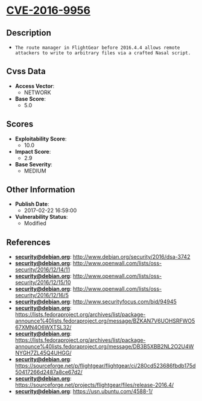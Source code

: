 
# [CVE-2016-9956](https://cve.mitre.org/cgi-bin/cvename.cgi?name=CVE-2016-9956)

## Description

- `The route manager in FlightGear before 2016.4.4 allows remote attackers to write to arbitrary files via a crafted Nasal script.`

## Cvss Data

- **Access Vector**:
  - NETWORK
- **Base Score**:
  - 5.0

## Scores

- **Exploitability Score**:
  - 10.0
- **Impact Score**:
  - 2.9
- **Base Severity**:
  - MEDIUM

## Other Information

- **Publish Date**:
  - 2017-02-22 16:59:00
- **Vulnerability Status**:
  - Modified

## References

- **security@debian.org**: http://www.debian.org/security/2016/dsa-3742
- **security@debian.org**: http://www.openwall.com/lists/oss-security/2016/12/14/11
- **security@debian.org**: http://www.openwall.com/lists/oss-security/2016/12/15/10
- **security@debian.org**: http://www.openwall.com/lists/oss-security/2016/12/16/5
- **security@debian.org**: http://www.securityfocus.com/bid/94945
- **security@debian.org**: https://lists.fedoraproject.org/archives/list/package-announce%40lists.fedoraproject.org/message/BZKAN7V6UOHSRFWO567XMN4O6WXTSL32/
- **security@debian.org**: https://lists.fedoraproject.org/archives/list/package-announce%40lists.fedoraproject.org/message/DB3B5XBB2NL2O2U4WNYGH7ZL45Q4UHGG/
- **security@debian.org**: https://sourceforge.net/p/flightgear/flightgear/ci/280cd523686fbdb175d50417266d2487a8ce67d2/
- **security@debian.org**: https://sourceforge.net/projects/flightgear/files/release-2016.4/
- **security@debian.org**: https://usn.ubuntu.com/4588-1/
